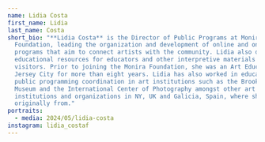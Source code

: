 ```yaml
---
name: Lidia Costa
first_name: Lidia
last_name: Costa
short_bio: "**Lidia Costa** is the Director of Public Programs at Monira
  Foundation, leading the organization and development of online and onsite
  programs that aim to connect artists with the community. Lidia also designs
  educational resources for educators and other interpretive materials for
  visitors. Prior to joining the Monira Foundation, she was an Art Educator in
  Jersey City for more than eight years. Lidia has also worked in education and
  public programming coordination in art institutions such as the Brooklyn
  Museum and the International Center of Photography amongst other art
  institutions and organizations in NY, UK and Galicia, Spain, where she is
  originally from."
portraits:
  - media: 2024/05/lidia-costa
instagram: lidia_costaf
---
```


